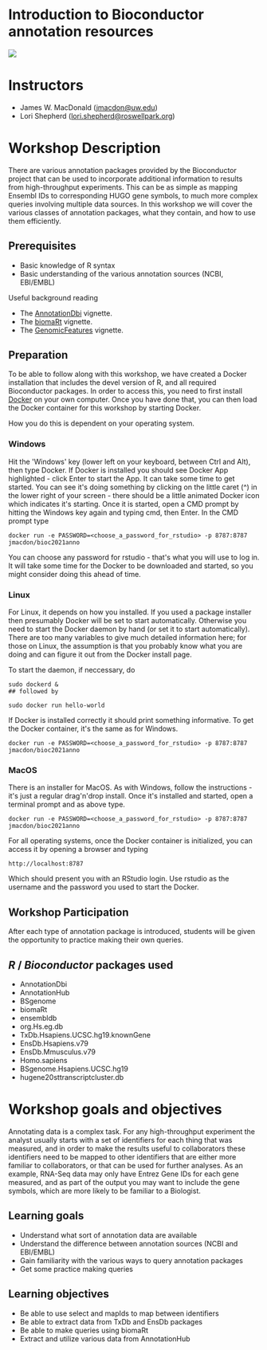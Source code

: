# Introduction to Bioconductor annotation resources
![](https://github.com/jmacdon/Bioc2020Anno/workflows/.github/workflows/basic_checks.yaml/badge.svg)
# Instructors

* James W. MacDonald (jmacdon@uw.edu)
* Lori Shepherd (lori.shepherd@roswellpark.org)

# Workshop Description

There are various annotation packages provided by the Bioconductor
project that can be used to incorporate additional information to
results from high-throughput experiments. This can be as simple as
mapping Ensembl IDs to corresponding HUGO gene symbols, to much more
complex queries involving multiple data sources. In this workshop we
will cover the various classes of annotation packages, what they
contain, and how to use them efficiently. 

## Prerequisites

* Basic knowledge of R syntax
* Basic understanding of the various annotation sources (NCBI, EBI/EMBL)

Useful background reading

* The
  [AnnotationDbi](https://www.bioconductor.org/packages/release/bioc/vignettes/AnnotationDbi/inst/doc/IntroToAnnotationPackages.pdf)
  vignette.
* The
  [biomaRt](https://www.bioconductor.org/packages/release/bioc/vignettes/biomaRt/inst/doc/biomaRt.html)
  vignette.
* The
  [GenomicFeatures](https://www.bioconductor.org/packages/release/bioc/vignettes/GenomicFeatures/inst/doc/GenomicFeatures.pdf)
  vignette.

## Preparation

To be able to follow along with this workshop, we have created a
Docker installation that includes the devel version of R, and all
required Bioconductor packages. In order to access this, you need to
first install [Docker](https://docs.docker.com/engine/install/) on
your own computer. Once you have done that, you can then load the
Docker container for this workshop by starting Docker.

How you do this is dependent on your operating system.

### Windows

Hit the 'Windows' key (lower left on your keyboard, between Ctrl and
Alt), then type Docker. If Docker is installed you should see Docker
App highlighted - click Enter to start the App. It can take some time
to get started. You can see it's doing something by clicking on the
little caret (^) in the lower right of your screen - there should be a
little animated Docker icon which indicates it's starting. Once it is
started, open a CMD prompt by hitting the Windows key again and typing
cmd, then Enter. In the CMD prompt type

```
docker run -e PASSWORD=<choose_a_password_for_rstudio> -p 8787:8787 jmacdon/bioc2021anno
```

You can choose any password for rstudio - that's what you will use to
log in. It will take some time for the Docker to be downloaded and
started, so you might consider doing this ahead of time.

### Linux

For Linux, it depends on how you installed. If you used a package
installer then presumably Docker will be set to start
automatically. Otherwise you need to start the Docker daemon by hand
(or set it to start automatically). There are too many variables to
give much detailed information here; for those on Linux, the
assumption is that you probably know what you are doing and can figure
it out from the Docker install page.

To start the daemon, if neccessary, do

```
sudo dockerd &
## followed by 

sudo docker run hello-world

```

If Docker is installed correctly it should print something
informative. To get the Docker container, it's the same as for
Windows.

```
docker run -e PASSWORD=<choose_a_password_for_rstudio> -p 8787:8787 jmacdon/bioc2021anno
```

### MacOS

There is an installer for MacOS. As with Windows, follow the
instructions - it's just a regular drag'n'drop install. Once it's
installed and started, open a terminal prompt and as above type.

```
docker run -e PASSWORD=<choose_a_password_for_rstudio> -p 8787:8787 jmacdon/bioc2021anno
```

For all operating systems, once the Docker container is initialized,
you can access it by opening a browser and typing

```
http://localhost:8787
```

Which should present you with an RStudio login. Use rstudio as the
username and the password you used to start the Docker.


## Workshop Participation

After each type of annotation package is introduced, students will be
given the opportunity to practice making their own queries. 

## _R_ / _Bioconductor_ packages used

* AnnotationDbi
* AnnotationHub
* BSgenome
* biomaRt
* ensembldb
* org.Hs.eg.db
* TxDb.Hsapiens.UCSC.hg19.knownGene
* EnsDb.Hsapiens.v79
* EnsDb.Mmusculus.v79
* Homo.sapiens 
* BSgenome.Hsapiens.UCSC.hg19
* hugene20sttranscriptcluster.db


# Workshop goals and objectives

Annotating data is a complex task. For any high-throughput experiment
the analyst usually starts with a set of identifiers for each thing
that was measured, and in order to make the results useful to
collaborators these identifiers need to be mapped to other identifiers
that are either more familiar to collaborators, or that can be used
for further analyses. As an example, RNA-Seq data may only have Entrez
Gene IDs for each gene measured, and as part of the output you may
want to include the gene symbols, which are more likely to be familiar
to a Biologist.

## Learning goals

* Understand what sort of annotation data are available
* Understand the difference between annotation sources (NCBI and EBI/EMBL)
* Gain familiarity with the various ways to query annotation packages
* Get some practice making queries

## Learning objectives

* Be able to use select and mapIds to map between identifiers
* Be able to extract data from TxDb and EnsDb packages
* Be able to make queries using biomaRt
* Extract and utilize various data from AnnotationHub

